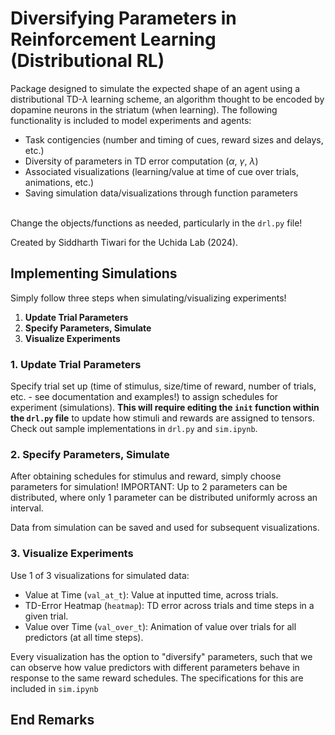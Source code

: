 # Diversifying Parameters in Reinforcement Learning (Distributional RL)
Package designed to simulate the expected shape of an agent using a distributional TD-$\lambda$ learning scheme, an algorithm thought to be encoded by dopamine neurons in the striatum (when learning). The following functionality is included to model experiments and agents:
- Task contigencies (number and timing of cues, reward sizes and delays, etc.)
- Diversity of parameters in TD error computation ($\alpha$, $\gamma$, $\lambda$)
- Associated visualizations (learning/value at time of cue over trials, animations, etc.)
- Saving simulation data/visualizations through function parameters
<br><br>

Change the objects/functions as needed, particularly in the `drl.py` file!

Created by Siddharth Tiwari for the Uchida Lab (2024).

## Implementing Simulations

Simply follow three steps when simulating/visualizing experiments!
1. <b>Update Trial Parameters</b>
2. <b>Specify Parameters, Simulate</b>
3. <b>Visualize Experiments</b>

### 1. Update Trial Parameters

Specify trial set up (time of stimulus, size/time of reward, number of trials, etc. - see documentation and examples!) to assign schedules for experiment (simulations). <b>This will require editing the `init` function within the `drl.py` file</b> to update how stimuli and rewards are assigned to tensors. Check out sample implementations in `drl.py` and `sim.ipynb`.

### 2. Specify Parameters, Simulate </b>

After obtaining schedules for stimulus and reward, simply choose parameters for simulation! IMPORTANT: Up to 2 parameters can be distributed, where only 1 parameter can be distributed uniformly across an interval. 

Data from simulation can be saved and used for subsequent visualizations. 

### 3. Visualize Experiments

Use 1 of 3 visualizations for simulated data:
- Value at Time (`val_at_t`): Value at inputted time, across trials.
- TD-Error Heatmap (`heatmap`): TD error across trials and time steps in a given trial.
- Value over Time (`val_over_t`): Animation of value over trials for all predictors (at all time steps).

Every visualization has the option to "diversify" parameters, such that we can observe how value predictors with different parameters behave in response to the same reward schedules. The specifications for this are included in `sim.ipynb`

## End Remarks